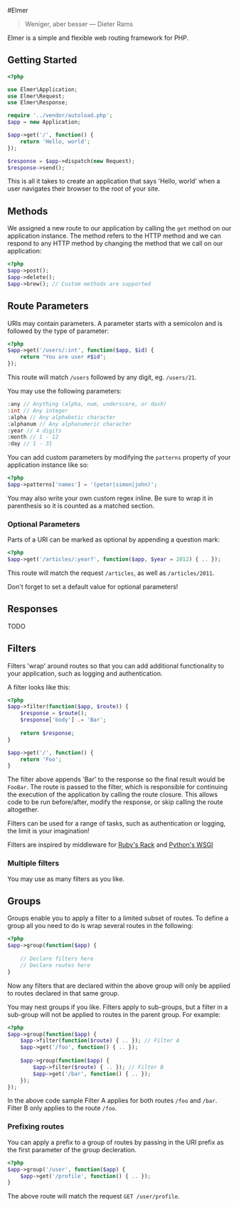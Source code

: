 #Elmer

> Weniger, aber besser &mdash; Dieter Rams

Elmer is a simple and flexible web routing framework for PHP.

## Getting Started

```php
<?php

use Elmer\Application;
use Elmer\Request;
use Elmer\Response;

require '../vendor/autoload.php';
$app = new Application;

$app->get('/', function() {
	return 'Hello, world';
});

$response = $app->dispatch(new Request);
$response->send();
```

This is all it takes to create an application that says 'Hello, world' when a user navigates their browser to the root of your site.

## Methods

We assigned a new route to our application by calling the `get` method on our application instance. The method refers to the HTTP method and we can respond to any HTTP method by changing the method that we call on our application:

```php
<?php
$app->post();
$app->delete();
$app->brew(); // Custom methods are supported
```

## Route Parameters

URIs may contain parameters. A parameter starts with a semicolon and is followed by the type of parameter:

```php
<?php
$app->get('/users/:int', function($app, $id) {
	return "You are user #$id";
});
```

This route will match `/users` followed by any digit, eg. `/users/21`.

You may use the following parameters:

```php
:any // Anything (alpha, num, underscore, or dash)
:int // Any integer
:alpha // Any alphabetic character
:alphanum // Any alphanumeric character
:year // 4 digits
:month // 1 - 12
:day // 1 - 31
```

You can add custom parameters by modifying the `patterns` property of your application instance like so:

```php
<?php
$app->patterns['names'] = '(peter|simon|john)';
```

You may also write your own custom regex inline. Be sure to wrap it in parenthesis so it is counted as a matched section.

### Optional Parameters

Parts of a URI can be marked as optional by appending a question mark:

```php
<?php
$app->get('/articles/:year?', function($app, $year = 2012) { .. });
```

This route will match the request `/articles`, as well as `/articles/2011`.

Don't forget to set a default value for optional parameters!

## Responses

TODO

## Filters

Filters 'wrap' around routes so that you can add additional functionality to your application, such as logging and authentication.

A filter looks like this:

```php
<?php
$app->filter(function($app, $route)) {
	$response = $route();
	$response['body'] .= 'Bar';
	
	return $response;
}

$app->get('/', function() {
	return 'Foo';
}
```

The filter above appends 'Bar' to the response so the final result would be `FooBar`. The route is passed to the filter, which is responsible for continuing the execution of the application by calling the route closure. This allows code to be run before/after, modify the response, or skip calling the route altogether.

Filters can be used for a range of tasks, such as authentication or logging, the limit is your imagination!

Filters are inspired by middleware for [Ruby's Rack](http://stackoverflow.com/questions/2256569/what-is-rack-middleware) and [Python's WSGI](http://wsgi.org/)

### Multiple filters

You may use as many filters as you like.

## Groups

Groups enable you to apply a filter to a limited subset of routes. To define a group all you need to do is wrap several routes in the following:

```php
<?php
$app->group(function($app) {
	
	// Declare filters here
	// Declare routes here
}
```

Now any filters that are declared within the above group will only be applied to routes declared in that same group.

You may nest groups if you like. Filters apply to sub-groups, but a filter in a sub-group will not be applied to routes in the parent group. For example:

```php
<?php
$app->group(function($app) {
	$app->filter(function($route) { .. }); // Filter A
	$app->get('/foo', function() { .. });
	
	$app->group(function($app) {
		$app->filter($route) { .. }); // Filter B
		$app->get('/bar', function() { .. });
	});
});
```

In the above code sample Filter A applies for both routes `/foo` and `/bar`. Filter B only applies to the route `/foo`.

### Prefixing routes

You can apply a prefix to a group of routes by passing in the URI prefix as the first parameter of the group decleration.

```php
<?php
$app->group('/user', function($app) {
	$app->get('/profile', function() { .. });
}
```

The above route will match the request `GET /user/profile`.
